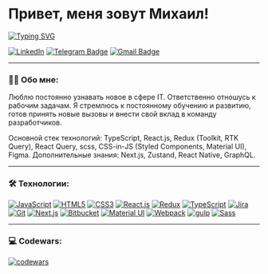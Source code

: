# Привет, меня зовут Михаил!
[![Typing SVG](https://readme-typing-svg.herokuapp.com?font=Fira+Code&pause=1000&width=300&height=30&lines=Frontend+Developer)](https://git.io/typing-svg) 

[![LinkedIn](https://img.shields.io/badge/-LinkedIn-0077B5?style=flat&logo=linkedin&logoColor=white)](https://linkedin.com/in/mikhail-bugrov-v)
[![Telegram Badge](https://img.shields.io/badge/-Telegram-blue?style=flat&logo=Telegram&logoColor=white)](https://t.me/mikhail_bugrov_v)
[![Gmail Badge](https://img.shields.io/badge/-Gmail-D14836?style=flat&logo=gmail&logoColor=white)](mailto:mikhail.bugrov.v@gmail.com)

---

### &#x1F468;&#x200D;&#x1F4BB; Обо мне:

Люблю постоянно узнавать новое в сфере IT. Ответственно отношусь к рабочим задачам.
Я стремлюсь к постоянному обучению и развитию, готов принять новые вызовы и внести свой вклад в команду разработчиков.

Основной стек технологий: TypeScript, React.js, Redux (Toolkit, RTK Query), React Query, scss, CSS-in-JS (Styled Components, Material UI), Figma.
Дополнительные знания: Next.js, Zustand, React Native, GraphQL.

---

### &#x1F6E0; Технологии:

[![JavaScript](https://img.shields.io/badge/-JavaScript-F7DF1E?style=flat-square&logo=JavaScript&logoColor=white)](https://developer.mozilla.org/en-US/docs/Web/JavaScript)
[![HTML5](https://img.shields.io/badge/-HTML5-E34F26?style=flat-square&logo=HTML5&logoColor=white)](https://developer.mozilla.org/en-US/docs/Web/HTML)
[![CSS3](https://img.shields.io/badge/-CSS3-1572B6?style=flat-square&logo=CSS3&logoColor=white)](https://developer.mozilla.org/en-US/docs/Web/CSS)
[![React.js](https://img.shields.io/badge/-React.js-61DAFB?style=flat-square&logo=React&logoColor=white)](https://reactjs.org)
[![Redux](https://img.shields.io/badge/-Redux-764ABC?style=flat-square&logo=Redux&logoColor=white)](https://redux.js.org)
[![TypeScript](https://img.shields.io/badge/-TypeScript-007ACC?style=flat-square&logo=TypeScript&logoColor=white)](https://www.typescriptlang.org)
[![Jira](https://img.shields.io/badge/-Jira-0052CC?style=flat-square&logo=Jira&logoColor=white)](https://www.atlassian.com/software/jira)
[![Git](https://img.shields.io/badge/-Git-F05032?style=flat-square&logo=Git&logoColor=white)](https://git-scm.com)
[![Next.js](https://img.shields.io/badge/-Next.js-000000?style=flat-square&logo=Next.js&logoColor=white)](https://nextjs.org)
[![Bitbucket](https://img.shields.io/badge/-Bitbucket-0052CC?style=flat-square&logo=Bitbucket&logoColor=white)](https://bitbucket.org)
[![Material UI](https://img.shields.io/badge/-Material_UI-0081CB?style=flat-square&logo=Material-UI&logoColor=white)](https://material-ui.com)
[![Webpack](https://img.shields.io/badge/-Webpack-8DD6F9?style=flat-square&logo=Webpack&logoColor=white)](https://webpack.js.org)
[![gulp](https://img.shields.io/badge/-gulp-CF4647?style=flat-square&logo=gulp&logoColor=white)](https://gulpjs.com)
[![Sass](https://img.shields.io/badge/-Sass-CC6699?style=flat-square&logo=Sass&logoColor=white)](https://sass-lang.com)

---

### &#x1F4BB; Codewars:

[![codewars](https://www.codewars.com/users/MikhailBugrov/badges/large)](https://www.codewars.com/users/MikhailBugrov)